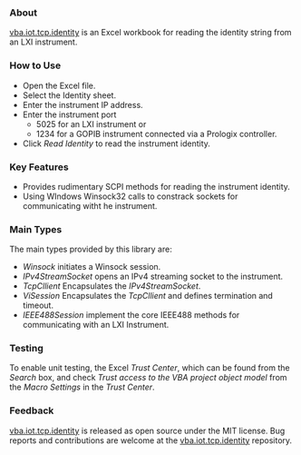 ### About

[vba.iot.tcp.identity] is an Excel workbook for reading the identity string from an LXI instrument.

### How to Use

* Open the Excel file.
* Select the Identity sheet.
* Enter the instrument IP address.
* Enter the instrument port
  * 5025 for an LXI instrument or
  * 1234 for a GOPIB instrument connected via a Prologix controller.
* Click _Read Identity_ to read the instrument identity.  


### Key Features

* Provides rudimentary SCPI methods for reading the instrument identity.
* Using WIndows Winsock32 calls to constrack sockets for communicating witht he instrument.

### Main Types

The main types provided by this library are:

* _Winsock_ initiates a Winsock session.
* _IPv4StreamSocket_ opens an IPv4 streaming socket to the instrument.
* _TcpCllient_ Encapsulates the _IPv4StreamSocket_.
* _ViSession_ Encapsulates the _TcpCllient_ and defines termination and timeout.
* _IEEE488Session_ implement the core IEEE488 methods for communicating with an LXI Instrument.

### Testing

To enable unit testing, the Excel _Trust Center_, which can be found from the _Search_ box, and check _Trust access to the VBA project object model_ from the _Macro Settings_ in the _Trust Center_.  

### Feedback

[vba.iot.tcp.identity] is released as open source under the MIT license.
Bug reports and contributions are welcome at the [vba.iot.tcp.identity] repository.

[vba.iot.tcp.identity]: https://github.com/ATECoder/vba.iot.tcp
